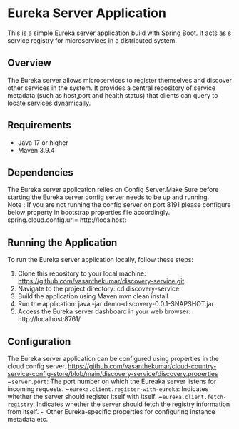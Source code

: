 # Eureka Server Application

This is a simple Eureka server application build with Spring Boot. It acts as s service registry for microservices in a distributed system. 

## Overview

The Eureka server allows microservices to register themselves and discover other services in the system. It provides a central repository of service metadata (such as host,port and health status) that clients can query to locate services dynamically.

## Requirements
- Java 17 or higher
- Maven 3.9.4

## Dependencies

The Eureka server application relies on Config Server.Make Sure before starting the Eureka server config server needs to be up and running.  
Note : If you are not running the config server on port 8191 please configure below property in bootstrap properties file accordingly.
 spring.cloud.config.uri= http://localhost:<Your config server port>

## Running the Application

To run the Eureka server application locally, follow these steps:

1. Clone this repository to your local machine:
   https://github.com/vasanthekumar/discovery-service.git
2. Navigate to the project directory:
    cd discovery-service
3. Build the application using Maven
   mvn clean install
4. Run the application:
   java -jar demo-discovery-0.0.1-SNAPSHOT.jar
5. Access the Eureka server dashboard in your web browser:
   http://localhost:8761/

## Configuration

The Eureka server application can be configured using properties in the cloud config server.
 https://github.com/vasanthekumar/cloud-country-service-config-store/blob/main/discovery-service/discovery.properties
 ~`server.port`: The port number on which the Eureaka server listens for incoming requests.
 ~`eureka.client.register-with-eureka`: Indicates whether the server should register itself with itself.
 ~`eureka.client.fetch-registry`: Indicates whether the server should fetch the registry information from itself.
 ~ Other Eureka-specific properties for configuring instance metadata etc.

